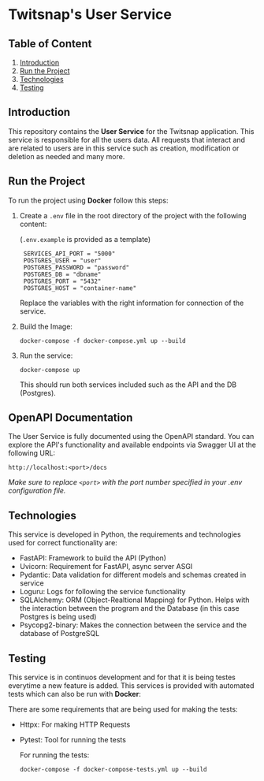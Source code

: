 # Twitsnap's User Service

## Table of Content

1. [Introduction](#introduction)
2. [Run the Project](#run-the-project)
3. [Technologies](#technologies)
4. [Testing](#testing)

## Introduction

This repository contains the **User Service** for the Twitsnap application. This service is responsible for all the users data. All requests that interact and are related to users are in this service such as creation, modification or deletion as needed and many more.

## Run the Project

To run the project using **Docker** follow this steps:

1. Create a `.env` file in the root directory of the project with the following content:

   (`.env.example` is provided as a template)

   ```env
    SERVICES_API_PORT = "5000"
    POSTGRES_USER = "user"
    POSTGRES_PASSWORD = "password"
    POSTGRES_DB = "dbname"
    POSTGRES_PORT = "5432"
    POSTGRES_HOST = "container-name"
   ```
    Replace the variables with the right information for connection of the service.
   
2. Build the Image:

   ```
   docker-compose -f docker-compose.yml up --build
   ```
   
3. Run the service: 

   ```
   docker-compose up
   ```

   This should run both services included such as the API and the DB (Postgres).

## OpenAPI Documentation

The User Service is fully documented using the OpenAPI standard. You can explore the API's functionality and available endpoints via Swagger UI at the following URL:

`http://localhost:<port>/docs`

_Make sure to replace `<port>` with the port number specified in your .env configuration file._

## Technologies


This service is developed in Python, the requirements and technologies used for correct functionality are:

* FastAPI: Framework to build the API (Python)
* Uvicorn: Requirement for FastAPI, async server ASGI
* Pydantic: Data validation for different models and schemas created in service
* Loguru: Logs for following the service functionality
* SQLAlchemy: ORM (Object-Realtional Mapping) for Python. Helps with the interaction between the program and the Database (in this case Postgres is being used)
* Psycopg2-binary: Makes the connection between the service and the database of PostgreSQL


## Testing


This service is in continuos development and for that it is being testes everytime a new feature is added. This services is provided with automated tests which can also be run with **Docker**:

There are some requirements that are being used for making the tests:

* Httpx: For making HTTP Requests
* Pytest: Tool for running the tests

  For running the tests:

  ```
  docker-compose -f docker-compose-tests.yml up --build
   ```

